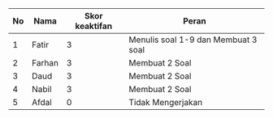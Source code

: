 | No  | Nama   | Skor keaktifan | Peran                               |
| --- | ------ | -------------- | ----------------------------------- |
| 1   | Fatir  | 3              | Menulis soal 1-9 dan Membuat 3 soal |
| 2   | Farhan | 3              | Membuat 2 Soal                      |
| 3   | Daud   | 3              | Membuat 2 Soal                      |
| 4   | Nabil  | 3              | Membuat 2 Soal                      |
| 5   | Afdal  | 0              | Tidak Mengerjakan                   |
